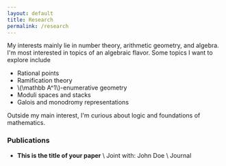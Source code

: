 ```yaml
---
layout: default
title: Research
permalink: /research
---
```


My interests mainly lie in number theory, arithmetic geometry, and algebra. I'm most interested in topics of an algebraic flavor. Some topics I want to explore include

- Rational points
- Ramification theory
- \\(\mathbb A^1\\)-enumerative geometry
- Moduli spaces and stacks
- Galois and monodromy representations

Outside my main interest, I'm curious about logic and foundations of mathematics. 

### Publications
- **This is the title of your paper** \\
Joint with: John Doe  \\
Journal